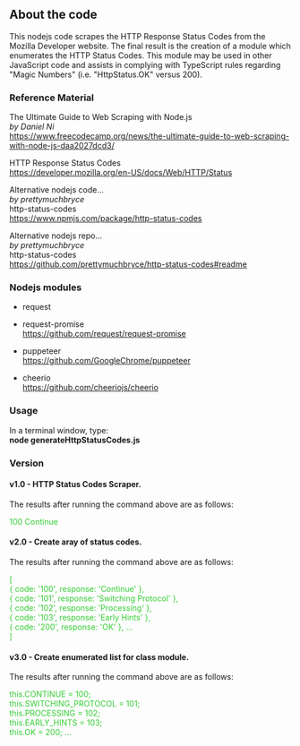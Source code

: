 
## About the code
This nodejs code scrapes the HTTP Response Status Codes from the Mozilla Developer website. The final result is the creation of a module which enumerates the HTTP Status Codes. This module may be used in other JavaScript code and assists in complying with TypeScript rules regarding "Magic Numbers" (i.e. "HttpStatus.OK" versus 200).

### Reference Material
The Ultimate Guide to Web Scraping with Node.js</br>
*by Daniel Ni*</br>
https://www.freecodecamp.org/news/the-ultimate-guide-to-web-scraping-with-node-js-daa2027dcd3/

HTTP Response Status Codes</br>
https://developer.mozilla.org/en-US/docs/Web/HTTP/Status

Alternative nodejs code...</br>
*by prettymuchbryce*</br>
http-status-codes</br>
https://www.npmjs.com/package/http-status-codes

Alternative nodejs repo...</br>
*by prettymuchbryce*</br>
http-status-codes</br>
https://github.com/prettymuchbryce/http-status-codes#readme

### Nodejs modules
* request
* request-promise</br>
https://github.com/request/request-promise

* puppeteer</br>
https://github.com/GoogleChrome/puppeteer

* cheerio</br>
https://github.com/cheeriojs/cheerio

### Usage
In a terminal window, type:</br>
<strong>node generateHttpStatusCodes.js</strong>

### Version
#### v1.0 - HTTP Status Codes Scraper.</br>
The results after running the command above are as follows:
<div style="color:limegreen";>100 Continue</div>

#### v2.0 - Create aray of status codes.</br>
The results after running the command above are as follows:</br>
<div style="color:limegreen";>
[</br>
  { code: '100', response: 'Continue' },</br>
  { code: '101', response: 'Switching Protocol' },</br>
  { code: '102', response: 'Processing' },</br>
  { code: '103', response: 'Early Hints' },</br>
  { code: '200', response: 'OK' }, ...</br>
]
</div>

#### v3.0 - Create enumerated list for class module.
The results after running the command above are as follows:</br>
<div style="color:limegreen";>
this.CONTINUE = 100;</br>
this.SWITCHING_PROTOCOL = 101;</br>
this.PROCESSING = 102;</br>
this.EARLY_HINTS = 103;</br>
this.OK = 200; ...</br>
</div>